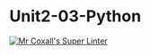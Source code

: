 # Unit2-03-Python
[![Mr Coxall's Super Linter](https://github.com/ICS3U-Programming-NathanA/Unit2-03-Python/workflows/Mr%20Coxall's%20Super%20Linter/badge.svg)](https://github.com/ICS3U-Programming-NathanA/Unit2-03-Python/actions/)
